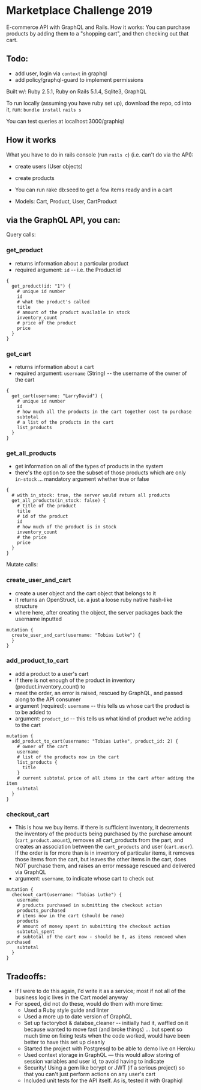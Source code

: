# Marketplace Challenge 2019


E-commerce API with GraphQL and Rails. How it works: You can purchase products by adding them to a "shopping cart", and then checking out that cart.

## Todo:
- add user, login via `context` in graphql
- add policy/graphql-guard to implement permissions

Built w/: Ruby 2.5.1, Ruby on Rails 5.1.4, Sqlite3, GraphQL

To run locally (assuming you have ruby set up), download the repo, cd into it, run:
`bundle install`
`rails s`

You can test queries at localhost:3000/graphiql


## How it works

What you have to do in rails console (run `rails c`) (i.e. can't do via the API):
- create users (User objects)
- create products
- You can run rake db:seed to get a few items ready and in a cart

- Models: Cart, Product, User, CartProduct

## via the GraphQL API, you can:

Query calls:

### get_product
- returns information about a particular product
- required argument: `id` -- i.e. the Product id

```
{
  get_product(id: "1") {
    # unique id number
    id
    # what the product's called
    title
    # amount of the product available in stock
    inventory_count
    # price of the product
    price
  }
}
```

### get_cart
- returns information about a cart
- required argument: `username` (String) -- the username of the owner of the cart

```
{
  get_cart(username: "LarryDavid") {
    # unique id number
    id
    # how much all the products in the cart together cost to purchase
    subtotal
    # a list of the products in the cart
    list_products
  }
}
```

### get_all_products
- get information on all of the types of products in the system
- there's the option to see the subset of those products which are only `in-stock` ... mandatory argument whether true or false
```
{
  # with in_stock: true, the server would return all products
  get_all_products(in_stock: false) {
    # title of the product
    title
    # id of the product
    id
    # how much of the product is in stock
    inventory_count
    # the price
    price
  }
}
```

Mutate calls:

### create_user_and_cart
- create a user object and the cart object that belongs to it
- it returns an OpenStruct, i.e. a just a loose ruby native hash-like structure
- where here, after creating the object, the server packages back the username inputted

```
mutation {
  create_user_and_cart(username: "Tobias Lutke") {
  }
}
```

### add_product_to_cart
- add a product to a user's cart
- if there is not enough of the product in inventory (product.inventory_count) to
- meet the order, an error is raised, rescued by GraphQL, and passed along to the API consumer
- argument (required): `username` -- this tells us whose cart the product is to be added to
- argument: `product_id` -- this tells us what kind of product we're adding to the cart

```
mutation {
  add_product_to_cart(username: "Tobias Lutke", product_id: 2) {
    # owner of the cart
    username
    # list of the products now in the cart
    list_products {
      title
    }
    # current subtotal price of all items in the cart after adding the item
    subtotal
  }
}
```

### checkout_cart
- This is how we buy items. if there is sufficient inventory, it decrements the inventory of the products being purchased by the purchase amount (`cart_product.amount`), removes all cart_products from the part, and creates an association between the `cart_products` and user (`cart.user`). If the order is for more than is in inventory of particular items, it removes those items from the cart, but leaves the other items in the cart, does NOT purchase them, and raises an error message rescued and delivered via GraphQL
- argument: `username`, to indicate whose cart to check out
```
mutation {
  checkout_cart(username: "Tobias Lutke") {
    username
    # products purchased in submitting the checkout action
    products_purchased
    # items now in the cart (should be none)
    products
    # amount of money spent in submitting the checkout action
    subtotal_spent
    # subtotal of the cart now - should be 0, as items removed when purchased
    subtotal
  }
}
```
## Tradeoffs:
- If I were to do this again, I'd write it as a service; most if not all of the business logic lives in the Cart model anyway
- For speed, did not do these, would do them with more time:
    - Used a Ruby style guide and linter
    - Used a more up to date version of GraphQL
    - Set up factorybot & databse_cleaner -- initially had it, waffled on it because wanted to move fast (and broke things) ... but spent so much time on fixing tests when the code worked, would have been better to have this set up cleanly
    - Started the project with Postgresql to be able to demo live on Heroku
    - Used context storage in GraphQL –– this would allow storing of session variables and user id, to avoid having to indicate
    - Security! Using a gem like bcrypt or JWT (if a serious project) so that you can't just perform actions on any user's cart
    - Included unit tests for the API itself. As is, tested it with Graphiql
